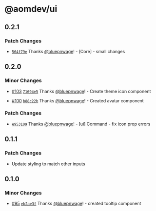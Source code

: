 # @aomdev/ui

## 0.2.1

### Patch Changes

- [`564f79e`](https://github.com/Active-Outre-Mer-Dev/aom/commit/564f79ec8868c8681d0da45d9acb63cf43cf2401) Thanks [@bluepnwage](https://github.com/bluepnwage)! - [Core] - small changes

## 0.2.0

### Minor Changes

- [#103](https://github.com/Active-Outre-Mer-Dev/aom/pull/103) [`71694e5`](https://github.com/Active-Outre-Mer-Dev/aom/commit/71694e555c6a4468f809c529231eda922661fbf8) Thanks [@bluepnwage](https://github.com/bluepnwage)! - Create theme icon component

- [#100](https://github.com/Active-Outre-Mer-Dev/aom/pull/100) [`b88c22b`](https://github.com/Active-Outre-Mer-Dev/aom/commit/b88c22b92c2c7460c80f4f03c2089e9d1d88dece) Thanks [@bluepnwage](https://github.com/bluepnwage)! - Created avatar component

### Patch Changes

- [`e953109`](https://github.com/Active-Outre-Mer-Dev/aom/commit/e953109d37c8f636cb035ea8593c52a2ea3aaa35) Thanks [@bluepnwage](https://github.com/bluepnwage)! - [ui] Command - fix icon prop errors

## 0.1.1

### Patch Changes

- Update styling to match other inputs

## 0.1.0

### Minor Changes

- [#95](https://github.com/Active-Outre-Mer-Dev/aom/pull/95) [`eb2ae3f`](https://github.com/Active-Outre-Mer-Dev/aom/commit/eb2ae3f6d268d6461d70101efa0c972a74b4f814) Thanks [@bluepnwage](https://github.com/bluepnwage)! - created tooltip component
